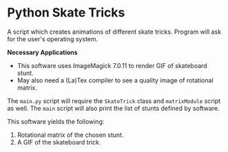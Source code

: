 
# Python Skate Tricks

A script which creates animations of different skate tricks. Program will ask for the user's operating system.

__Necessary Applications__

- This software uses ImageMagick 7.0.11 to render GIF of skateboard stunt.
- May also need a (La)Tex compiler to see a quality image of rotational matrix.

The `main.py` script will require the `SkateTrick` class and `matrixModule` script as well. The `main` script will also print the list of stunts defined by software.

This software yields the following:

1. Rotational matrix of the chosen stunt.
2. A GIF of the skateboard trick.
